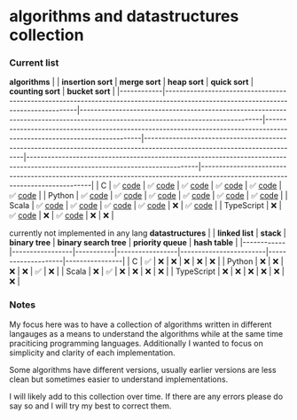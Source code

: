 # algorithms and datastructures collection

### Current list 
**algorithms**
|            | **insertion sort**                                                                                                                | **merge sort**                                                                                                                  | **heap sort**                                                                                                           | **quick sort**                                                                                                           | **counting sort**                                                                                                            | **bucket sort**                                                                                                             |
|------------|-----------------------------------------------------------------------------------------------------------------------------------|---------------------------------------------------------------------------------------------------------------------------------|-------------------------------------------------------------------------------------------------------------------------|--------------------------------------------------------------------------------------------------------------------------|------------------------------------------------------------------------------------------------------------------------------|-----------------------------------------------------------------------------------------------------------------------------|
| C          | ✅ [code](https://github.com/KaiErikNiermann/algorithms-practice/blob/main/sorting_algorithms/insertion_sort/insertion_sort.c)     | ✅ [code](https://github.com/KaiErikNiermann/algorithms-practice/blob/main/sorting_algorithms/merge_sort/C/merge_sortv2.c)       | ✅ [code](https://github.com/KaiErikNiermann/algorithms-practice/blob/main/sorting_algorithms/heap_sort/heap_sort.c)     | ✅ [code](https://github.com/KaiErikNiermann/algorithms-practice/blob/main/sorting_algorithms/quick_sort/quicksort.c)     | ✅ [code](https://github.com/KaiErikNiermann/algorithms-practice/blob/main/sorting_algorithms/counting_sort/counting_sort.c)  | ✅ [code](https://github.com/KaiErikNiermann/algorithms-practice/blob/main/sorting_algorithms/bucket_sort/bucket_sort.c)     |
| Python     | ✅ [code](https://github.com/KaiErikNiermann/algorithms-practice/blob/main/sorting_algorithms/insertion_sort/insertion_sort.py)    | ✅ [code](https://github.com/KaiErikNiermann/algorithms-practice/blob/main/sorting_algorithms/merge_sort/python/merge_sortv3.py) | ✅ [code](https://github.com/KaiErikNiermann/algorithms-practice/blob/main/sorting_algorithms/heap_sort/heap_sort.py)    | ✅ [code](https://github.com/KaiErikNiermann/algorithms-practice/blob/main/sorting_algorithms/quick_sort/quicksort.py)    | ✅ [code](https://github.com/KaiErikNiermann/algorithms-practice/blob/main/sorting_algorithms/counting_sort/counting_sort.py) | ✅ [code](https://github.com/KaiErikNiermann/algorithms-practice/blob/main/sorting_algorithms/bucket_sort/bucket_sort.c)     |
| Scala      | ✅ [code](https://github.com/KaiErikNiermann/algorithms-practice/blob/main/sorting_algorithms/insertion_sort/insertion_sort.scala) | ✅ [code](https://github.com/KaiErikNiermann/algorithms-practice/blob/main/sorting_algorithms/merge_sort/scala/merge_sort.scala) | ✅ [code](https://github.com/KaiErikNiermann/algorithms-practice/blob/main/sorting_algorithms/heap_sort/heap_sort.scala) | ✅ [code](https://github.com/KaiErikNiermann/algorithms-practice/blob/main/sorting_algorithms/quick_sort/quicksort.scala) | ❌                                                                                                                            | ✅ [code](https://github.com/KaiErikNiermann/algorithms-practice/blob/main/sorting_algorithms/bucket_sort/bucket_sort.scala) |
| TypeScript | ❌                                                                                                                                 | ✅ [code](https://github.com/KaiErikNiermann/algorithms-practice/blob/main/sorting_algorithms/merge_sort/TS/merge_sort.ts)       | ❌                                                                                                                       | ✅ [code](https://github.com/KaiErikNiermann/algorithms-practice/blob/main/sorting_algorithms/quick_sort/quicksort.ts)    | ❌                                                                                                                            | ❌                                                                                                                           |

currently not implemented in any lang 
**datastructures**
|            | **linked list** | **stack** | **binary tree** | **binary search tree** | **priority queue** | **hash table** |
|------------|-----------------|-----------|-----------------|------------------------|--------------------|----------------|
| C          | ✅               | ❌         | ❌               | ❌                      | ❌                  | ❌              |
| Python     | ❌               | ❌         | ❌               | ❌                      | ✅                  | ❌              |
| Scala      | ❌               | ✅         | ❌               | ❌                      | ❌                  | ❌              |
| TypeScript | ❌               | ❌         | ❌               | ❌                      | ❌                  | ❌              |


### Notes
My focus here was to have a collection of algorithms written in different langauges as a means to understand the algorithms while at the same time praciticing programming languages. Additionally I wanted to focus on simplicity and clarity of each implementation.

Some algorithms have different versions, usually earlier versions are less clean but sometimes easier to understand implementations.

I will likely add to this collection over time. If there are any errors please do say so and I will try my best to correct them.


